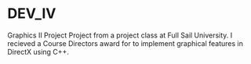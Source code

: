 # DEV_IV
Graphics II Project
Project from a project class at Full Sail University.
I recieved a Course Directors award for to implement graphical features in DirectX using C++.
